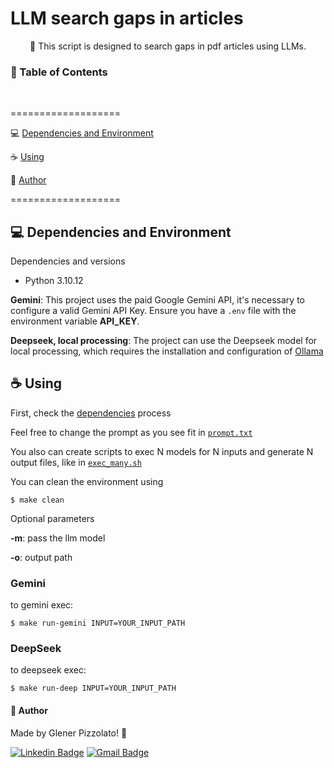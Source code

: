 # **LLM search gaps in articles**

<p align="center"> 🚀 This script is designed to search gaps in pdf articles using LLMs. </p>

<h3>🏁 Table of Contents</h3>

<br>

===================

<!--ts-->

💻 [Dependencies and Environment](#dependenciesandenvironment)

☕ [Using](#using)

👷 [Author](#author)

<!--te-->

===================

<div id="dependenciesandenvironment"></div>

## 💻 **Dependencies and Environment**

Dependencies and versions

- Python 3.10.12

**Gemini**: This project uses the paid Google Gemini API, it's necessary to configure a valid Gemini API Key. Ensure you have a `.env` file with the environment variable **API_KEY**.

**Deepseek, local processing**: The project can use the Deepseek model for local processing, which requires the installation and configuration of [Ollama](https://ollama.com/download)

<div id="using"></div>

## ☕ **Using**

First, check the [dependencies](#dependenciesandenvironment) process

Feel free to change the prompt as you see fit in [`prompt.txt`](./prompt.txt)

You also can create scripts to exec N models for N inputs and generate N output files, like in [`exec_many.sh`](./exec_many.sh)

You can clean the environment using

```
$ make clean
```

Optional parameters

**-m**: pass the llm model

**-o**: output path

### Gemini

to gemini exec:

```
$ make run-gemini INPUT=YOUR_INPUT_PATH
```

### DeepSeek

to deepseek exec:

```
$ make run-deep INPUT=YOUR_INPUT_PATH
```

<div id="author"></div>

#### **👷 Author**

Made by Glener Pizzolato! 🙋

[![Linkedin Badge](https://img.shields.io/badge/-Glener-blue?style=flat-square&logo=Linkedin&logoColor=white&link=https://www.linkedin.com/in/glener-pizzolato/)](https://www.linkedin.com/in/glener-pizzolato-6319821b0/)
[![Gmail Badge](https://img.shields.io/badge/-glenerpizzolato@gmail.com-c14438?style=flat-square&logo=Gmail&logoColor=white&link=mailto:glenerpizzolato@gmail.com)](mailto:glenerpizzolato@gmail.com)
